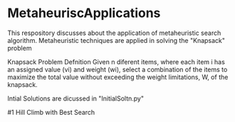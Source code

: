 # MetaheuriscApplications
This respository discusses about the application of metaheuristic search algorithm. Metaheuristic techniques are applied in solving the "Knapsack" problem

Knapsack Problem Defnition Given n diferent items, where each item i has an assigned value (vi) and weight (wi), select a combination of the items to maximize the total value without exceeding the weight limitations, W, of the knapsack.

Intial Solutions are dicussed in "InitialSoltn.py"

#1 Hill Climb with Best Search

